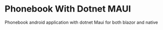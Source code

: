 # Phonebook With Dotnet MAUI

Phonebook android application with dotnet Maui for both blazor and native